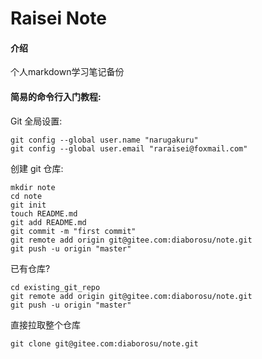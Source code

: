 # Raisei Note

#### 介绍
个人markdown学习笔记备份

#### 简易的命令行入门教程:

Git 全局设置:

```shell
git config --global user.name "narugakuru"
git config --global user.email "raraisei@foxmail.com"
```
创建 git 仓库:

```shell
mkdir note
cd note
git init 
touch README.md
git add README.md
git commit -m "first commit"
git remote add origin git@gitee.com:diaborosu/note.git
git push -u origin "master"
```

已有仓库?

```shell
cd existing_git_repo
git remote add origin git@gitee.com:diaborosu/note.git
git push -u origin "master"
```

直接拉取整个仓库

```shell
git clone git@gitee.com:diaborosu/note.git
```

